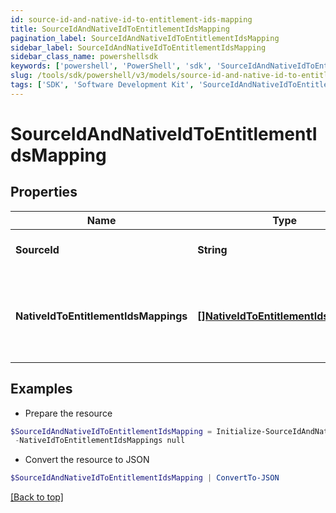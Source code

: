 ```yaml
---
id: source-id-and-native-id-to-entitlement-ids-mapping
title: SourceIdAndNativeIdToEntitlementIdsMapping
pagination_label: SourceIdAndNativeIdToEntitlementIdsMapping
sidebar_label: SourceIdAndNativeIdToEntitlementIdsMapping
sidebar_class_name: powershellsdk
keywords: ['powershell', 'PowerShell', 'sdk', 'SourceIdAndNativeIdToEntitlementIdsMapping', 'SourceIdAndNativeIdToEntitlementIdsMapping'] 
slug: /tools/sdk/powershell/v3/models/source-id-and-native-id-to-entitlement-ids-mapping
tags: ['SDK', 'Software Development Kit', 'SourceIdAndNativeIdToEntitlementIdsMapping', 'SourceIdAndNativeIdToEntitlementIdsMapping']
---
```



# SourceIdAndNativeIdToEntitlementIdsMapping

## Properties

Name | Type | Description | Notes
------------ | ------------- | ------------- | -------------
**SourceId** | **String** | The ID of the source system. | [required]
**NativeIdToEntitlementIdsMappings** | [**[]NativeIdToEntitlementIdsMapping**](native-id-to-entitlement-ids-mapping) | The native ID and entitlement IDs mapping in the source system. | [required]

## Examples

- Prepare the resource
```powershell
$SourceIdAndNativeIdToEntitlementIdsMapping = Initialize-SourceIdAndNativeIdToEntitlementIdsMapping  -SourceId 2c91809773dee32014e13e122092014e `
 -NativeIdToEntitlementIdsMappings null
```

- Convert the resource to JSON
```powershell
$SourceIdAndNativeIdToEntitlementIdsMapping | ConvertTo-JSON
```


[[Back to top]](#) 

